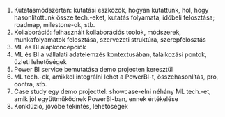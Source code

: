 1. Kutatásmódszertan: kutatási eszközök, hogyan kutattunk, hol, hogy hasonlítottunk össze tech.-eket, kutatás folyamata, időbeli felosztása; roadmap, milestone-ok, stb.
2. Kollaboráció: felhasznált kollaborációs toolok, módszerek, munkafolyamatok felosztása, szervezeti struktúra, szerepfelosztás
3. ML és BI alapkoncepciók
4. ML és BI a vállalati adatelemzés kontextusában, találkozási pontok, üzleti lehetőségek
5. Power BI service bemutatása demo projecten keresztül
6. ML tech.-ek, amikkel integrálni lehet a PowerBI-t, összehasonlítás, pro, contra, stb.
7. Case study egy demo projecttel: showcase-elni néhány ML tech.-et, amik jól együttműködnek PowerBI-ban, ennek értékelése
8. Konklúzió, jövőbe tekintés, lehetőségek
